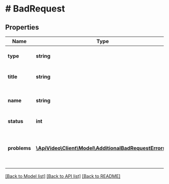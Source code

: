 # # BadRequest

## Properties

Name | Type | Description | Notes
------------ | ------------- | ------------- | -------------
**type** | **string** | A link to the error documentation. | [optional]
**title** | **string** | A description of the error that occurred. | [optional]
**name** | **string** | The name of the parameter that caused the error. | [optional]
**status** | **int** | The HTTP status code. | [optional]
**problems** | [**\ApiVideo\Client\Model\AdditionalBadRequestErrors[]**](AdditionalBadRequestErrors.md) | Returns any additional problems in the request in an array of objects. | [optional]

[[Back to Model list]](../../README.md#models) [[Back to API list]](../../README.md#endpoints) [[Back to README]](../../README.md)
